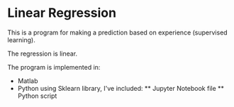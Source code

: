# Linear Regression

This is a program for making a prediction based on experience (supervised learning).

The regression is linear.

The program is implemented in:
* Matlab
* Python using Sklearn library, I've included:
** Jupyter Notebook file
** Python script
